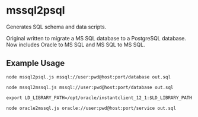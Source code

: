 # mssql2psql

Generates SQL schema and data scripts.

Original written to migrate a MS SQL database to a PostgreSQL database. Now includes Oracle to MS SQL and MS SQL to MS SQL.

## Example Usage

```
node mssql2psql.js mssql://user:pwd@host:port/database out.sql
```

```
node mssql2mssql.js mssql://user:pwd@host:port/database out.sql
```

```
export LD_LIBRARY_PATH=/opt/oracle/instantclient_12_1:$LD_LIBRARY_PATH

node oracle2mssql.js oracle://user:pwd@host:port/service out.sql
```